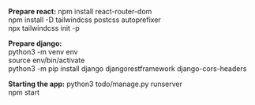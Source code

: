 **Prepare react:**
npm install react-router-dom  
npm install -D tailwindcss postcss autoprefixer  
npx tailwindcss init -p  

**Prepare django:**  
python3 -m venv env  
source env/bin/activate  
python3 -m pip install django djangorestframework django-cors-headers  

**Starting the app:**
python3 todo/manage.py runserver  
npm start  
